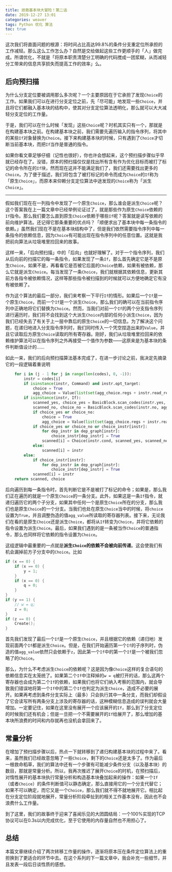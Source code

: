 ```yaml
---
title: 拯救基本块大冒险！第二话
date: 2019-12-27 13:01
categories: weaver
tags: Python 优化 算法
toc: true
---
```


这次我们将直面问题的根源：将时间占比高达99.8%的条件分支重定位所承担的工作减轻。那么这么工作怎么办？自然是交给做起这些工作更顺手的「人」做完成。所谓优化，不就是「将原本职责清楚分工明确的代码搅成一团浆糊，从而减轻分工带来的信息共享损失而提高工作的效率」么。

## 后向预扫描

为什么分支定位要被调用那么多次呢？一个主要原因在于它承担了发现`Choice`的工作。如果我们可以在进行分支定位之前，先「尽可能」地发现一些`Choice`，并且将它们都融入基本块的结构中，使其对分支定位算法透明化，那么就可以大大减轻分支定位的工作量。

于是，我们可以在什么时候「发现」这些`Choice`呢？时机其实只有一个，那就是在构建基本块之前。在构建基本块之前，我们需要先遍历输入的指令序列，将其中的某些`If`对象替换为`Choice`。接下来构建基本块的时候，只有遇到了`Choice`才切断当前基本块，而把`If`当作是普通的指令。

如果你看文章足够仔细（记性也很好），你也许会想起来，这个预扫描步骤似乎早就已经存在了。没错，原本的预扫描仅仅是找出所有含有作为优化目标而被打了标记的命令所在的`If`块，然而现在这并不能满足我们了，我们还需要找出更多的`Choice`。为了便于描述，我们将包含了被打标记的命令而成为`Choice`的`If`称为「原生`Choice`」，而原本来仰赖分支定位算法中途发现的`Choice`称为「派生`Choice`」。

----

假如我们现在在一列指令中发现了一个原生`Choice`，那么谁会是派生`Choice`呢？这个答案我在上一篇文章中已经举例论证过了，就是那些作为原生`Choice`依赖的`If`指令。那么我们要怎么直到原生`Choice`依赖于哪些`If`呢？答案就是读写依赖的前向维护算法。还记得它那条重要的优点吗？「顺便求出了基本块中每一条指令的依赖。」虽然我们现在不是在基本块结构中了，但是我们依然需要指令序列中每一条指令的依赖信息，因为`Choice`有可能出现在指令序列中的任意位置。这就是我把前向算法从垃圾堆里捡回来的故事。

这样一来，「后向预扫描」中的「后向」也就好理解了。对于一个指令序列，我们从后向前的扫描它的每一条指令，如果发现了一条`If`，那么首先确定它是不是原生`Choice`，如果不是，再看看它是否被它后面的`Choice`依赖，如果有被依赖，那么它就是派生`Choice`。每当发现了一条`Choice`，我们就根据其依赖信息，更新其前方各指令被依赖情况，这样等那些指令被扫描到的时候就可以方便地确定它有没有被依赖了。

作为这个算法的最后一部分，我们来考察一下平行`If`的情形。如果后一个`If`是一个原生`Choice`，而前一个`If`是一个派生`Choice`，那么我们的确可以在当前指令序列中正确地将它们替换为`Choice`。然而，当我们对前一个`If`的两个分支指令序列进行遍历时，我们将不会找到这个大派生`Choice`内部的任何小派生`Choice`，因为我们已经失去了有关于上一层中靠后的原生`Choice`的一切信息。为了解决这个问题，在递归地进入分支指令序列时，我们同时传入一个凭空捏造出来的`Value`，并且它读取后方原生`Choice`读取的所有寄存器。刚好，我们从垃圾堆里捡回来的依赖维护算法可以在指令序列之外再接受一个值作为参数——这原来是为基本块的条件判断值设计的……

如此一来，我们的后向预扫描算法基本完成了，在进一步讨论之前，我决定先摘录它的一段逻辑着重说明

```python
    for i in (j - 1 for j in range(len(codes), 0, -1)):
        instr = codes[i]
        if isinstance(instr, Command) and instr.opt_target:
            choice = True
            agg_choice = Value(list(set(agg_choice.regs + instr.read_regs)))
        if isinstance(instr, If):
            scanned_yes, choice_yes = BasicBlock.scan_codes(instr.yes, agg_choice)
            scanned_no, choice_no = BasicBlock.scan_codes(instr.no, agg_choice)
            if choice_yes or choice_no:
                choice = True
                agg_choice = Value(list(set(agg_choice.regs + instr.read_regs)))
            if choice_yes or choice_no or choice_instr[instr]:
                for dep_instr in dep_graph[instr]:
                    choice_instr[dep_instr] = True
                scanned[i] = Choice(instr.cond, scanned_yes, scanned_no)
            else:
                scanned[i] = instr
        else:
            if choice_instr[instr]:
                for dep_instr in dep_graph[instr]:
                    choice_instr[dep_instr] = True
            scanned[i] = instr
    return scanned, choice
```

后向遍历到每一条指令时，首先判断它是不是被打了标记的命令；如果是，那么我们正在遍历的就是一个原生`Choice`的一条分支。此外，如果这是一条`If`指令，就递归遍历它的两个子分支，如果其中任何一个是原生`Choice`所在的分支，那么我们也是原生`Choice`的一个分支。当我们也处在原生`Choice`当中的时候，将`choice`设置为`True`，并且调整伪造的值`agg_value`所读取的寄存器列表。接下来，无论我们在看的是原生`Choice`还是派生`Choice`，都将从`If`转变为`Choice`，并将它依赖的指令设置为派生`Choice`。最后，如果我们遇到的是一条被当作`Choice`的普通指令，那么也同样将它依赖的指令设置为`Choice`。

这组逻辑中最重要的一点就是**派生`Choice`的依赖不会被向前传递**。这会使我们有机会漏掉前方子分支中的`Choice`。比如

```c
if (x == 0) {
    if (x == 0) {
        y = 1;
    }
    if (x == 0) {
        q = 0;
    }
}
if (y == 1) {
    // w = q;
    z = 0;
}
if (z == 0) {
    Create();
}
```

首先我们发现了最后一个`If`是一个原生`Choice`，并且根据它的依赖（递归地）发现前面两个`If`都是派生`Choice`。但是，在我们开始遍历第一个`If`的子序列时，伪造的值`agg_value`依然只会依赖于`z`，因此第一个`If`中的第一个`If`是一个被我们忽略了的`Choice`。

那么，为什么不考虑派生`Choice`的依赖呢？这是因为像`Choice`这样的复合语句的依赖信息实在太笼统了。如果第二个`If`中注释掉的`w = q`被打开的话，那么这两个寄存器也会成为第二个`If`的依赖，如果我们也将它们纳入考察的范围内，就会导致我们错误地将第一个`If`中的第二个`If`也判定为派生`Choice`，造成不必要的展开。如果再考虑到条件分支实际上（最多）只会执行其中一条分支，而我们却假设了它会读写所有两条分支上涉及的寄存器的话，这种模糊信息造成的误判就会大量增加。一定要记住，如果在这里没有展开一个应该展开的`If`，那么到了分支定位的时候我们还有机会；但是一旦把一个不需要展开的`If`给展开了，那么增加的基本块所浪费的时间和内存就再也没机会拿回来了。

## 常量分析

在增加了预扫描步骤以后，热点一下就转移到了递归构建基本块的过程中来了。看来，虽然我们已经故意忽略了一些`Choice`，剩下的`Choice`还是太多了。作为最后一根救命稻草，我们的算法中还有一个步骤有可能减少条件分支（以及基本块）的数目，那就是常量分析。所以，我再次推迟了展开`Choice`的时机，在预扫描后，对惰性展开的基本块执行常量分析和构造基本块叠加起来的操作：如果一个`If`（或者`Choice`）的条件判断值可以静态确定，那么直接用它的一个分支代替它；如果不可以确定，而它又是一个`Choice`，那么我们就不得不就地展开它。相比起在分支定位阶段就地展开，常量分析阶段牵扯到的相关工作基本没有，因此也不会浪费什么工作量。

到了这里，我们的故事终于迎来了喜闻乐见的大团圆结局：一个100%实现的TCP协议可以在0.3s以内完成优化，至于它使用的内存量自然也不用担心了。

## 总结

本篇文章继续介绍了两次转移工作量的操作，逐渐将原本压在条件定位算法上的重担换到了更适合的环节中去。在这个系列的下一篇文章中，我会补充一些细节，并且发表一段后日谈性质的感想。